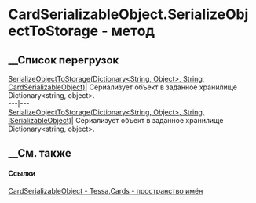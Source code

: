 # CardSerializableObject.SerializeObjectToStorage - метод
##  __Список перегрузок
[SerializeObjectToStorage(Dictionary<String, Object>, String,
CardSerializableObject)](M_Tessa_Cards_CardSerializableObject_SerializeObjectToStorage.htm)|
Сериализует объект в заданное хранилище Dictionary<string, object>.  
---|---  
[SerializeObjectToStorage(Dictionary<String, Object>, String,
ISerializableObject)](M_Tessa_Cards_CardSerializableObject_SerializeObjectToStorage_1.htm)|
Сериализует объект в заданное хранилище Dictionary<string, object>.  
## __См. также
#### Ссылки
[CardSerializableObject - ](T_Tessa_Cards_CardSerializableObject.htm)
[Tessa.Cards - пространство имён](N_Tessa_Cards.htm)
